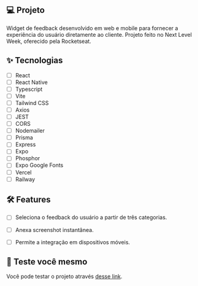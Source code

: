 
## 💻 Projeto
Widget de feedback desenvolvido em web e mobile para fornecer a experiência do usuário diretamente ao cliente. Projeto feito no Next Level Week, oferecido pela Rocketseat.
## ✨ Tecnologias

-   [ ] React
-   [ ] React Native
-   [ ] Typescript
-   [ ] Vite
-   [ ] Tailwind CSS
-   [ ] Axios
-   [ ] JEST
-   [ ] CORS
-   [ ] Nodemailer
-   [ ] Prisma
-   [ ] Express
-   [ ] Expo
-   [ ] Phosphor
-   [ ] Expo Google Fonts
-   [ ] Vercel
-   [ ] Railway

## :hammer_and_wrench: Features 

-   [ ] Seleciona o feedback do usuário a partir de três categorias.
-   [ ] Anexa screenshot instantânea.
-   [ ] Permite a integração em dispositivos móveis.


## 🔖 Teste você mesmo

Você pode testar o projeto através [desse link](https://impulse-web-weld.vercel.app/).

